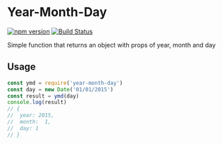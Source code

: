 # Year-Month-Day

[![npm version](https://badge.fury.io/js/year-month-day.svg)](https://badge.fury.io/js/year-month-day)  [![Build Status](https://travis-ci.org/Kevnz/ymd.svg?branch=master)](https://travis-ci.org/Kevnz/ymd)

Simple function that returns an object with props of year, month and day

## Usage

```js
const ymd = require('year-month-day')
const day = new Date('01/01/2015')
const result = ymd(day)
console.log(result)
// {
//  year: 2015,
//  month:  1,
//  day: 1
// }
```